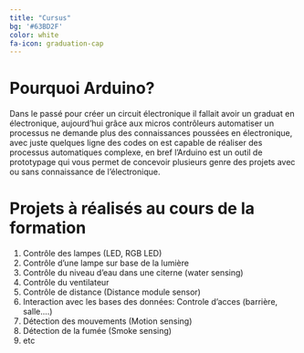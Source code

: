 ```yaml
---
title: "Cursus"
bg: '#63BD2F'
color: white
fa-icon: graduation-cap
---
```


# Pourquoi Arduino? 

Dans le passé pour créer un circuit électronique il fallait avoir un graduat en électronique, aujourd’hui grâce aux micros contrôleurs automatiser un processus ne demande plus des connaissances poussées en électronique, avec  juste quelques ligne des codes on est capable de réaliser des processus automatiques complexe, en bref l’Arduino est un outil de prototypage qui vous permet de concevoir plusieurs genre des projets avec ou sans connaissance de l’électronique.

# Projets à réalisés au cours de la formation

1. Contrôle des  lampes (LED, RGB LED)
2. Contrôle d’une lampe sur base de la lumière
3. Contrôle du niveau d’eau dans une citerne (water sensing)
4. Contrôle du ventilateur
5. Contrôle de distance (Distance module sensor)
6. Interaction avec les bases des données: Controle d’acces  (barrière, salle....) 
7. Détection des mouvements (Motion sensing)
8. Détection de la fumée (Smoke sensing)
9. etc



